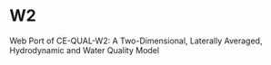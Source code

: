 W2
==

Web Port of CE-QUAL-W2: A Two-Dimensional,  Laterally Averaged, Hydrodynamic  and Water Quality Model
